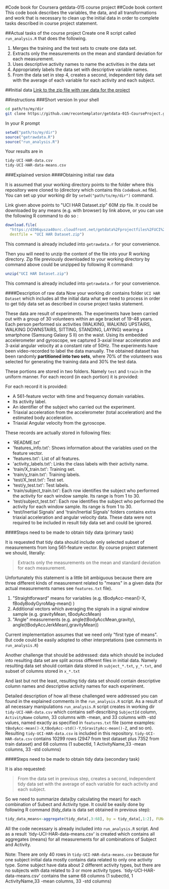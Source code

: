 #Code book for Coursera getdata-015 course project
##Code book content
This code book describes the variables, the data, and all transformations and work that is necessary to clean up the initial data in order to complete tasks described in course project statement.

##Actual tasks of the course project
Create one R script called `run_analysis.R` that does the following.

1. Merges the training and the test sets to create one data set.
2. Extracts only the measurements on the mean and standard deviation for each measurement. 
3. Uses descriptive activity names to name the activities in the data set
4. Appropriately labels the data set with descriptive variable names. 
5. From the data set in step 4, creates a second, independent tidy data set with the average of each variable for each activity and each subject.

##Initial data
[Link to the zip file with raw data for the project](https://d396qusza40orc.cloudfront.net/getdata%2Fprojectfiles%2FUCI%20HAR%20Dataset.zip)

##instructions
###Short version
In your shell 
```sh
cd path/to/my/dir
git clone https://github.com/recontemplator/getdata-015-CourseProject.git
```
In your R prompt
```r
setwd("path/to/my/dir")
source("getrawdata.R")
source("run_analysis.R")
```
Your results are in
```r
tidy-UCI-HAR-data.csv
tidy-UCI-HAR-data-means.csv
```

###Explained version
####Obtaining initial raw data

It is assumed that your working directory  points to the folder where this repository were cloned to (directory which contains this `CodeBook.md` file).
You can set up your working dir by `setwd("path/to/my/dir")` command.

Link given above points to "UCI HAR Dataset.zip" 60M zip file. It could be downloaded by any means (e.g. with browser) by link above, or you can use the following R command to do so :

```r
download.file(
  "https://d396qusza40orc.cloudfront.net/getdata%2Fprojectfiles%2FUCI%20HAR%20Dataset.zip",
  destfile = "UCI HAR Dataset.zip")
```

This command is already included into `getrawdata.r` for your convenience.

Then you will need to unzip the content of the file into your R working directory. Zip file previously downloaded to your working directory by command above could be unzipped by following R command:

```r
unzip("UCI HAR Dataset.zip")
```

This command is already included into `getrawdata.r` for your convenience.

####Description of raw data
Now your working dir contains folder `UCI HAR Dataset` which includes all the initial data what we need to
process in order to get tidy data set as described in course project tasks statement.

These data are result of experiments. The experiments have been carried out with a group of 30 volunteers within an age bracket of 19-48 years. Each person performed six activities (WALKING, WALKING UPSTAIRS, WALKING DOWNSTAIRS, SITTING, STANDING, LAYING) wearing a smartphone (Samsung Galaxy S II) on the waist. Using its embedded accelerometer and gyroscope, we captured 3-axial linear acceleration and 3-axial angular velocity at a constant rate of 50Hz. The experiments have been video-recorded to label the data manually. The obtained dataset has been randomly **partitioned into two sets**, where 70% of the volunteers was selected for generating the training data and 30% the test data. 

These portions are stored in two folders. Namely `test` and `train` in the uniform manner.
For each record (in each portion) it is provided:

For each record it is provided:

- A 561-feature vector with time and frequency domain variables. 
- Its activity label. 
- An identifier of the subject who carried out the experiment.
- Triaxial acceleration from the accelerometer (total acceleration) and the estimated body acceleration.
- Triaxial Angular velocity from the gyroscope. 

These records are actually stored in following files:

- 'README.txt'
- 'features_info.txt': Shows information about the variables used on the feature vector.
- 'features.txt': List of all features.
- 'activity_labels.txt': Links the class labels with their activity name.
- 'train/X_train.txt': Training set.
- 'train/y_train.txt': Training labels.
- 'test/X_test.txt': Test set.
- 'test/y_test.txt': Test labels.
- 'train/subject_train.txt': Each row identifies the subject who performed the activity for each window sample. Its range is from 1 to 30. 
- 'test/subject_test.txt': Each row identifies the subject who performed the activity for each window sample. Its range is from 1 to 30. 
- 'test/Inertial Signals' and 'train/Inertial Signals' folders contains extra triaxial acceleration and angular velocity data. These data were not required to be included in result tidy data set and could be ignored.

####Steps need to be made to obtain tidy data (primary task)

It is requested that tidy data should include only selected subset of measurements from long 561-feature vector.
 By course project statement we should, literally:
 
> Extracts only the measurements on the mean and standard deviation for each measurement.

Unfortunately this statement is a little bit ambiguous because there are three different kinds of measurement related to "means" in a given data (for actual measurements names see `features.txt` file). 
 1. "Straightforward" means for variables (e.g. tBodyAcc-mean()-X, fBodyBodyGyroMag-mean() )
 2. Additional vectors which averaging the signals in a signal window sample (e.g. gravityMean, tBodyAccMean)
 3. "Angle" measurements (e.g. angle(tBodyAccMean,gravity), angle(tBodyAccJerkMean),gravityMean))

Current implementation assumes that we need only "first type of means". But code could be easily adopted to other interpretations (see comments in `run_analysis.R`)

Another challenge that should be addressed: data which should be included into resulting data set are split across different files in initial data. Namely resulting data set should contain data stored in `subject_*.txt`, `y_*.txt`, and subset of columns stored in `x_*.txt`

And last but not the least, resulting tidy data set should contain descriptive column names and descriptive activity names for each experiment.

Detailed description of how all these challenged were addressed you can found in the explained comments in the `run_analysis.R` script.
As a result of all necessary manipulations `run_analysis.R` script creates in working dir `tidy-UCI-HAR-data.csv` which contains self-describing `SubjectId` column, `ActivityName` column, 33 columns with -mean, and 33 columns with -std values, named exactly as specified in `features.txt` file (some examples: `tBodyAcc-mean()-X`,`tBodyAcc-std()-Y`,`tGravityAcc-mean()-Z`, and so on).
Resulting `tidy-UCI-HAR-data.csv` is included in this repository.
`tidy-UCI-HAR-data.csv` contains 10299 rows (2947 from test dataset plus 7352 from train dataset) and 68 columns (1 subectId, 1 ActivityName,33 -mean columns, 33 -std columns)

####Steps need to be made to obtain tidy data (secondary task)

It is also requested:

> From the data set in previous step, creates a second, independent tidy data set with the average of each variable for each activity and each subject.

So we need to summarize data(by calculating the mean) for each combination of Subect and Activity type. It could be easily done by following R command (tidy_data is data set obtained in previous step):
```r
tidy_data_means<-aggregate(tidy_data[,3:68], by = tidy_data[,1:2], FUN=mean)
```
All the code necessary is already included into `run_analysis.R` script. And as a result `tidy-UCI-HAR-data-means.csv' is created which contains all aggregates (means) for all measurements for all combinations of Subject and Activity.

Note: There are only 40 rows in `tidy-UCI-HAR-data-means.csv` because for one subject initial data mostly contains data related to only one activity type. Some subject have data about 2 different activity types, but there are no subjects with data related to 3 or more activity types. `tidy-UCI-HAR-data-means.csv' contains the same 68 columns (1 subectId, 1 ActivityName,33 -mean columns, 33 -std columns)




